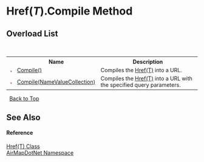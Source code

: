 # Href(*T*).Compile Method 
 


## Overload List
&nbsp;<table><tr><th></th><th>Name</th><th>Description</th></tr><tr><td>![Public method](media/pubmethod.gif "Public method")</td><td><a href="eae548a8-e206-6478-3cff-e8d172aec8af">Compile()</a></td><td>
Compiles the <a href="a3796332-89fd-76df-b97a-b0b6435f2b87">Href(T)</a> into a URL.</td></tr><tr><td>![Public method](media/pubmethod.gif "Public method")</td><td><a href="bf925dc3-86a1-3cc6-5252-1a73ddd37a93">Compile(NameValueCollection)</a></td><td>
Compiles the <a href="a3796332-89fd-76df-b97a-b0b6435f2b87">Href(T)</a> into a URL with the specified query parameters.</td></tr></table>&nbsp;
<a href="#href(*t*).compile-method">Back to Top</a>

## See Also


#### Reference
<a href="a3796332-89fd-76df-b97a-b0b6435f2b87">Href(T) Class</a><br /><a href="b5783ccd-d544-c2c9-c0be-1f622d02460a">AirMapDotNet Namespace</a><br />